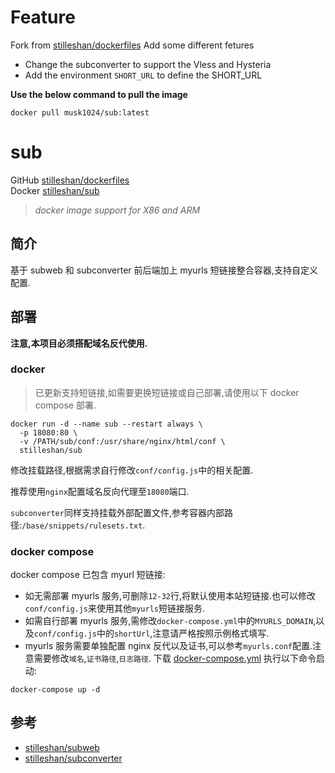 # Feature

Fork from [stilleshan/dockerfiles](https://github.com/stilleshan/dockerfiles)
Add some different fetures

- Change the subconverter to support the Vless and Hysteria
- Add the environment `SHORT_URL` to define the SHORT_URL

**Use the below command to pull the image**

```
docker pull musk1024/sub:latest
```

# sub

GitHub [stilleshan/dockerfiles](https://github.com/stilleshan/dockerfiles)  
Docker [stilleshan/sub](https://hub.docker.com/r/stilleshan/sub)

> *docker image support for X86 and ARM*

## 简介

基于 subweb 和 subconverter 前后端加上 myurls 短链接整合容器,支持自定义配置.

## 部署

**注意,本项目必须搭配域名反代使用.**

### docker

> 已更新支持短链接,如需要更换短链接或自己部署,请使用以下 docker compose 部署.

```shell
docker run -d --name sub --restart always \
  -p 18080:80 \
  -v /PATH/sub/conf:/usr/share/nginx/html/conf \
  stilleshan/sub
```

修改挂载路径,根据需求自行修改`conf/config.js`中的相关配置.

推荐使用`nginx`配置域名反向代理至`18080`端口.

`subconverter`同样支持挂载外部配置文件,参考容器内部路径:`/base/snippets/rulesets.txt`.

### docker compose

docker compose 已包含 myurl 短链接:

- 如无需部署 myurls 服务,可删除`12-32`行,将默认使用本站短链接.也可以修改`conf/config.js`来使用其他`myurls`短链接服务.
- 如需自行部署 myurls 服务,需修改`docker-compose.yml`中的`MYURLS_DOMAIN`,以及`conf/config.js`中的`shortUrl`,注意请严格按照示例格式填写.
- myurls 服务需要单独配置 nginx 反代以及证书,可以参考`myurls.conf`配置.注意需要修改`域名`,`证书路径`,`日志路径`.
  下载 [docker-compose.yml](https://raw.githubusercontent.com/stilleshan/dockerfiles/main/sub/docker-compose.yml) 执行以下命令启动:

```shell
docker-compose up -d
```

## 参考

- [stilleshan/subweb](https://github.com/stilleshan/subweb)
- [stilleshan/subconverter](https://github.com/stilleshan/subconverter)
